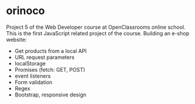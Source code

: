 # orinoco

Project 5 of the Web Developer course at OpenClassrooms online school. This is the first JavaScript related project of the course. Building an e-shop website:

- Get products from a local API
- URL request parameters
- localStorage
- Promises (fetch: GET, POST)
- event listeners
- Form validation
- Regex
- Bootstrap, responsive design
